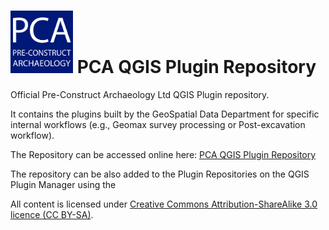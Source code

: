 



<h1><img src="images/PCA logo 300dpi square.jpg"  width="100" height="100"/>      PCA QGIS Plugin Repository</h1>

Official Pre-Construct Archaeology Ltd QGIS Plugin repository.

It contains the plugins built by the GeoSpatial Data Department for specific internal workflows (e.g., Geomax survey processing or Post-excavation workflow). 


The Repository can be accessed online here: <a href="https://pca-geodata.github.io">PCA QGIS Plugin Repository</a>


The repository can be also added to the Plugin Repositories on the QGIS Plugin Manager using the 












All content is licensed under <a href="https://creativecommons.org/licenses/by-sa/3.0/"> Creative Commons Attribution-ShareAlike 3.0 licence (CC BY-SA)</a>. 


